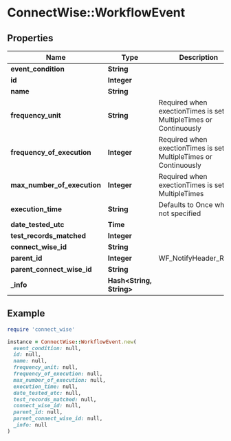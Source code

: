 # ConnectWise::WorkflowEvent

## Properties

| Name | Type | Description | Notes |
| ---- | ---- | ----------- | ----- |
| **event_condition** | **String** |  |  |
| **id** | **Integer** |  | [optional] |
| **name** | **String** |  | [optional] |
| **frequency_unit** | **String** | Required when exectionTimes is set to MultipleTimes or Continuously | [optional] |
| **frequency_of_execution** | **Integer** | Required when exectionTimes is set to MultipleTimes or Continuously | [optional] |
| **max_number_of_execution** | **Integer** | Required when exectionTimes is set to MultipleTimes | [optional] |
| **execution_time** | **String** | Defaults to Once when not specified | [optional] |
| **date_tested_utc** | **Time** |  | [optional] |
| **test_records_matched** | **Integer** |  | [optional] |
| **connect_wise_id** | **String** |  | [optional] |
| **parent_id** | **Integer** | WF_NotifyHeader_RecID | [optional] |
| **parent_connect_wise_id** | **String** |  | [optional] |
| **_info** | **Hash&lt;String, String&gt;** |  | [optional] |

## Example

```ruby
require 'connect_wise'

instance = ConnectWise::WorkflowEvent.new(
  event_condition: null,
  id: null,
  name: null,
  frequency_unit: null,
  frequency_of_execution: null,
  max_number_of_execution: null,
  execution_time: null,
  date_tested_utc: null,
  test_records_matched: null,
  connect_wise_id: null,
  parent_id: null,
  parent_connect_wise_id: null,
  _info: null
)
```

